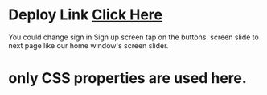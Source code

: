 # Deploy Link [Click Here](https://angry-wing-4e125f.netlify.app/)

You could change sign in Sign up screen tap on the buttons.
screen slide to next page like our home window's screen slider.

# only CSS properties are used here.
